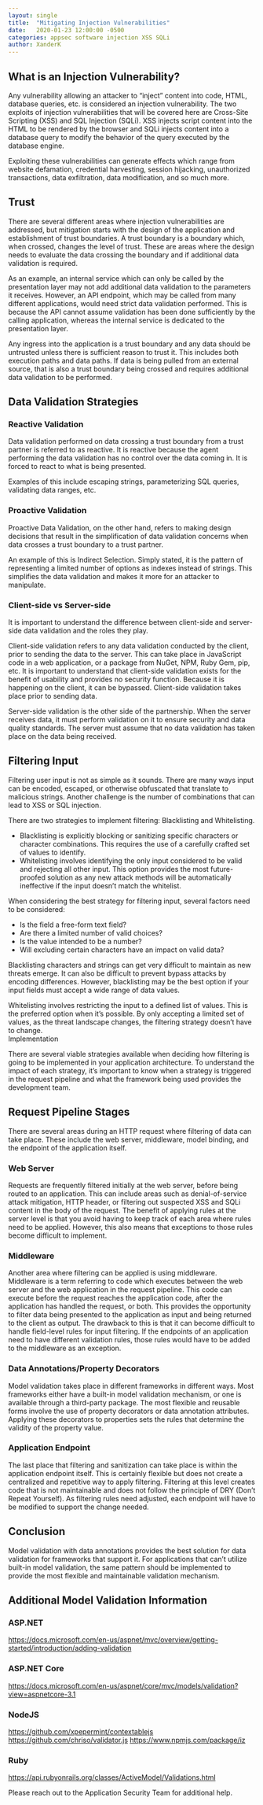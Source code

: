 ```yaml
---
layout: single
title:  "Mitigating Injection Vulnerabilities"
date:   2020-01-23 12:00:00 -0500
categories: appsec software injection XSS SQLi 
author: XanderK
---
```


## What is an Injection Vulnerability?
Any vulnerability allowing an attacker to “inject” content into code, HTML, database queries, etc. is considered an injection vulnerability. The two exploits of injection vulnerabilities that will be covered here are Cross-Site Scripting (XSS) and SQL Injection (SQLi). XSS injects script content into the HTML to be rendered by the browser and SQLi injects content into a database query to modify the behavior of the query executed by the database engine.

Exploiting these vulnerabilities can generate effects which range from website defamation, credential harvesting, session hijacking, unauthorized transactions, data exfiltration, data modification, and so much more.

## Trust 
There are several different areas where injection vulnerabilities are addressed, but mitigation starts with the design of the application and establishment of trust boundaries. A trust boundary is a boundary which, when crossed, changes the level of trust. These are areas where the design needs to evaluate the data crossing the boundary and if additional data validation is required. 

As an example, an internal service which can only be called by the presentation layer may not add additional data validation to the parameters it receives. However, an API endpoint, which may be called from many different applications, would need strict data validation performed. This is because the API cannot assume validation has been done sufficiently by the calling application, whereas the internal service is dedicated to the presentation layer.

Any ingress into the application is a trust boundary and any data should be untrusted unless there is sufficient reason to trust it. This includes both execution paths and data paths. If data is being pulled from an external source, that is also a trust boundary being crossed and requires additional data validation to be performed.

## Data Validation Strategies
### Reactive Validation
Data validation performed on data crossing a trust boundary from a trust partner is referred to as reactive. It is reactive because the agent performing the data validation has no control over the data coming in. It is forced to react to what is being presented.  

Examples of this include escaping strings, parameterizing SQL queries, validating data ranges, etc.

### Proactive Validation
Proactive Data Validation, on the other hand, refers to making design decisions that result in the simplification of data validation concerns when data crosses a trust boundary to a trust partner. 

An example of this is Indirect Selection. Simply stated, it is the pattern of representing a limited number of options as indexes instead of strings. This simplifies the data validation and makes it more for an attacker to manipulate.

### Client-side vs Server-side
It is important to understand the difference between client-side and server-side data validation and the roles they play. 

Client-side validation refers to any data validation conducted by the client, prior to sending the data to the server. This can take place in JavaScript code in a web application, or a package from NuGet, NPM, Ruby Gem, pip, etc. It is important to understand that client-side validation exists for the benefit of usability and provides no security function. Because it is happening on the client, it can be bypassed. Client-side validation takes place prior to sending data.

Server-side validation is the other side of the partnership. When the server receives data, it must perform validation on it to ensure security and data quality standards. The server must assume that no data validation has taken place on the data being received.

## Filtering Input
Filtering user input is not as simple as it sounds. There are many ways input can be encoded, escaped, or otherwise obfuscated that translate to malicious strings. Another challenge is the number of combinations that can lead to XSS or SQL injection.

There are two strategies to implement filtering: Blacklisting and Whitelisting.
-	Blacklisting is explicitly blocking or sanitizing specific characters or character combinations. This requires the use of a carefully crafted set of values to identify.
-	Whitelisting involves identifying the only input considered to be valid and rejecting all other input. This option provides the most future-proofed solution as any new attack methods will be automatically ineffective if the input doesn’t match the whitelist.

When considering the best strategy for filtering input, several factors need to be considered:
-	Is the field a free-form text field?
-	Are there a limited number of valid choices?
-	Is the value intended to be a number?
-	Will excluding certain characters have an impact on valid data?

Blacklisting characters and strings can get very difficult to maintain as new threats emerge. It can also be difficult to prevent bypass attacks by encoding differences. However, blacklisting may be the best option if your input fields must accept a wide range of data values. 

Whitelisting involves restricting the input to a defined list of values. This is the preferred option when it’s possible. By only accepting a limited set of values, as the threat landscape changes, the filtering strategy doesn’t have to change.  
Implementation

There are several viable strategies available when deciding how filtering is going to be implemented in your application architecture. To understand the impact of each strategy, it’s important to know when a strategy is triggered in the request pipeline and what the framework being used provides the development team.

## Request Pipeline Stages
There are several areas during an HTTP request where filtering of data can take place. These include the web server, middleware, model binding, and the endpoint of the application itself.
### Web Server
Requests are frequently filtered initially at the web server, before being routed to an application. This can include areas such as denial-of-service attack mitigation, HTTP header, or filtering out suspected XSS and SQLi content in the body of the request. The benefit of applying rules at the server level is that you avoid having to keep track of each area where rules need to be applied. However, this also means that exceptions to those rules become difficult to implement. 
### Middleware
Another area where filtering can be applied is using middleware. Middleware is a term referring to code which executes between the web server and the web application in the request pipeline. This code can execute before the request reaches the application code, after the application has handled the request, or both. This provides the opportunity to filter data being presented to the application as input and being returned to the client as output. The drawback to this is that it can become difficult to handle field-level rules for input filtering. If the endpoints of an application need to have different validation rules, those rules would have to be added to the middleware as an exception. 
### Data Annotations/Property Decorators
Model validation takes place in different frameworks in different ways. Most frameworks either have a built-in model validation mechanism, or one is available through a third-party package. The most flexible and reusable forms involve the use of property decorators or data annotation attributes. Applying these decorators to properties sets the rules that determine the validity of the property value. 
### Application Endpoint
The last place that filtering and sanitization can take place is within the application endpoint itself. This is certainly flexible but does not create a centralized and repetitive way to apply filtering. Filtering at this level creates code that is not maintainable and does not follow the principle of DRY (Don’t Repeat Yourself). As filtering rules need adjusted, each endpoint will have to be modified to support the change needed.

## Conclusion
Model validation with data annotations provides the best solution for data validation for frameworks that support it. For applications that can’t utilize built-in model validation, the same pattern should be implemented to provide the most flexible and maintainable validation mechanism.

## Additional Model Validation Information
### ASP.NET
https://docs.microsoft.com/en-us/aspnet/mvc/overview/getting-started/introduction/adding-validation 
### ASP.NET Core
https://docs.microsoft.com/en-us/aspnet/core/mvc/models/validation?view=aspnetcore-3.1
### NodeJS
https://github.com/xpepermint/contextablejs
https://github.com/chriso/validator.js
https://www.npmjs.com/package/iz
### Ruby
https://api.rubyonrails.org/classes/ActiveModel/Validations.html

Please reach out to the Application Security Team for additional help.